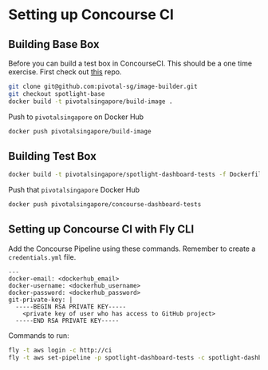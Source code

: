 # Setting up Concourse CI

## Building Base Box

Before you can build a test box in ConcourseCI. This should be a one time exercise. First check out [this](https://github.com/pivotal-sg/image-builder) repo.

```bash
git clone git@github.com:pivotal-sg/image-builder.git
git checkout spotlight-base
docker build -t pivotalsingapore/build-image .
```

Push to `pivotalsingapore` on Docker Hub

```bash
docker push pivotalsingapore/build-image
```

## Building Test Box

```bash
docker build -t pivotalsingapore/spotlight-dashboard-tests -f Dockerfile.tests .
```

Push that `pivotalsingapore` Docker Hub

```bash
docker push pivotalsingapore/concourse-dashboard-tests
```

## Setting up Concourse CI with Fly CLI

Add the Concourse Pipeline using these commands. Remember to create a `credentials.yml` file.

```
---
docker-email: <dockerhub_email>
docker-username: <dockerhub_username>
docker-password: <dockerhub_password>
git-private-key: |
  -----BEGIN RSA PRIVATE KEY-----
	<private key of user who has access to GitHub project>
  -----END RSA PRIVATE KEY-----
```

Commands to run:

```bash
fly -t aws login -c http://ci
fly -t aws set-pipeline -p spotlight-dashboard-tests -c spotlight-dashboard.yml -l credentials.yml
```